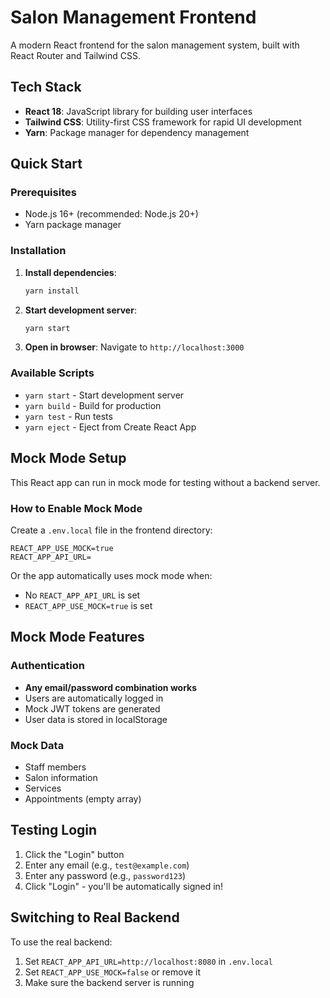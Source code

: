 # Salon Management Frontend

A modern React frontend for the salon management system, built with React Router and Tailwind CSS.

## Tech Stack

- **React 18**: JavaScript library for building user interfaces
- **Tailwind CSS**: Utility-first CSS framework for rapid UI development
- **Yarn**: Package manager for dependency management

## Quick Start

### Prerequisites

- Node.js 16+ (recommended: Node.js 20+)
- Yarn package manager

### Installation

1. **Install dependencies**:
   ```bash
   yarn install
   ```

2. **Start development server**:
   ```bash
   yarn start
   ```

3. **Open in browser**:
   Navigate to `http://localhost:3000`

### Available Scripts

- `yarn start` - Start development server
- `yarn build` - Build for production
- `yarn test` - Run tests
- `yarn eject` - Eject from Create React App

## Mock Mode Setup

This React app can run in mock mode for testing without a backend server.

### How to Enable Mock Mode
Create a `.env.local` file in the frontend directory:
```
REACT_APP_USE_MOCK=true
REACT_APP_API_URL=
```

Or the app automatically uses mock mode when:
- No `REACT_APP_API_URL` is set
- `REACT_APP_USE_MOCK=true` is set

## Mock Mode Features

### Authentication
- **Any email/password combination works**
- Users are automatically logged in
- Mock JWT tokens are generated
- User data is stored in localStorage

### Mock Data
- Staff members
- Salon information
- Services
- Appointments (empty array)

## Testing Login

1. Click the "Login" button
2. Enter any email (e.g., `test@example.com`)
3. Enter any password (e.g., `password123`)
4. Click "Login" - you'll be automatically signed in!

## Switching to Real Backend

To use the real backend:
1. Set `REACT_APP_API_URL=http://localhost:8080` in `.env.local`
2. Set `REACT_APP_USE_MOCK=false` or remove it
3. Make sure the backend server is running


